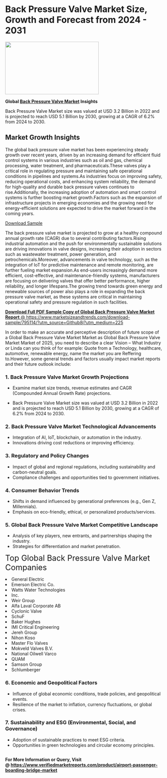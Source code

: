 <H1>Back Pressure Valve Market Size, Growth and Forecast from 2024 - 2031</H1><img class="aligncenter size-medium wp-image-584254" src="https://thirdeyenews.in/wp-content/uploads/2024/09/Global-Market-Research-300x168.jpeg" alt="" width="300" height="168" /><p><strong>Global&nbsp;<a href="https://www.marketsizeandtrends.com/download-sample/795114/?utm_source=Github8j?utm_medium=225">Back Pressure Valve Market</a> Insights</strong></p><p>Back Pressure Valve Market size was valued at USD 3.2 Billion in 2022 and is projected to reach USD 5.1 Billion by 2030, growing at a CAGR of 6.2% from 2024 to 2030.</p><p><h2>Market Growth Insights</h2> <p>The global back pressure valve market has been experiencing steady growth over recent years, driven by an increasing demand for efficient fluid control systems in various industries such as oil and gas, chemical processing, water treatment, and pharmaceuticals.These valves play a critical role in regulating pressure and maintaining safe operational conditions in pipelines and systems.As industries focus on improving safety, reducing operational costs, and enhancing system reliability, the demand for high-quality and durable back pressure valves continues to rise.Additionally, the increasing adoption of automation and smart control systems is further boosting market growth.Factors such as the expansion of infrastructure projects in emerging economies and the growing need for energy-efficient solutions are expected to drive the market forward in the coming years.</p> <p><a href="#">Download Sample</a></p> <p>The back pressure valve market is projected to grow at a healthy compound annual growth rate (CAGR) due to several contributing factors.Rising industrial automation and the push for environmentally sustainable solutions are driving innovations in valve designs, increasing their adoption in sectors such as wastewater treatment, power generation, and petrochemicals.Moreover, advancements in valve technology, such as the integration of IoT for predictive maintenance and remote monitoring, are further fueling market expansion.As end-users increasingly demand more efficient, cost-effective, and maintenance-friendly systems, manufacturers are focusing on delivering valves that offer better performance, higher reliability, and longer lifespans.The growing trend towards green energy and renewable sources of power also plays a role in expanding the back pressure valve market, as these systems are critical in maintaining operational safety and pressure regulation in such facilities.</p> <p><a href="#"></p><p><span class=""><strong>Download Full PDF Sample Copy of Global Back Pressure Valve Market Report</strong> @ <a href="https://www.marketsizeandtrends.com/download-sample/795114/?utm_source=Github8j?utm_medium=225" target="_blank">https://www.marketsizeandtrends.com/download-sample/795114/?utm_source=Github8j?utm_medium=225</a></span></p><p>In order to make an accurate and perceptive description of future scope of a Global&nbsp;Back Pressure Valve Market Market as Global&nbsp;Back Pressure Valve Market Market of 2025, you need to describe a clear Vision &ndash; What Industry or Linda can you think of for example: Quote from a Technology, healthcare, automotive, renewable energy, name the market you are Reffering to.However, some general trends and factors usually impact market reports and their future outlook include:</p><h3>1.&nbsp;<strong>Back Pressure Valve Market Growth Projections</strong></h3><ul><li>Examine market size trends, revenue estimates and CAGR (Compounded Annual Growth Rate) projections.</li><li><p>Back Pressure Valve Market size was valued at USD 3.2 Billion in 2022 and is projected to reach USD 5.1 Billion by 2030, growing at a CAGR of 6.2% from 2024 to 2030.</p></li></ul><h3>2.&nbsp;<strong>Back Pressure Valve Market Technological Advancements</strong></h3><ul><li>Integration of AI, IoT, blockchain, or automation in the industry.</li><li>Innovations driving cost reductions or improving efficiency.</li></ul><h3>3.&nbsp;<strong>Regulatory and Policy Changes</strong></h3><ul><li>Impact of global and regional regulations, including sustainability and carbon-neutral goals.</li><li>Compliance challenges and opportunities tied to government initiatives.</li></ul><h3>4.&nbsp;<strong>Consumer Behavior Trends</strong></h3><ul><li>Shifts in demand influenced by generational preferences (e.g., Gen Z, Millennials).</li><li>Emphasis on eco-friendly, ethical, or personalized products/services.</li></ul><h3>5.&nbsp;<strong>Global Back Pressure Valve Market Competitive Landscape</strong></h3><ul><li>Analysis of key players, new entrants, and partnerships shaping the industry.</li><li>Strategies for differentiation and market penetration.</li></ul><p data-pm-slice="1 1 []"><span style="color: inherit; font-family: inherit; font-size: 25px;">Top Global Back Pressure Valve Market Companies</span></p><div class="" data-test-id=""><p><li>General Electric</li><li> Emerson Electric Co.</li><li> Watts Water Technologies</li><li> Inc.</li><li> Weir Group</li><li> Alfa Laval Corporate AB</li><li> Cyclonic Valve</li><li> SchuF</li><li> Baker Hughes</li><li> IMI Critical Engineering</li><li> Jereh Group</li><li> Nihon Koso</li><li> Master Flo Valves</li><li> Mokveld Valves B.V.</li><li> National Oilwell Varco</li><li> QUAM</li><li> Samson Group</li><li> Schlumberger</li></p></div><h3>6.&nbsp;<strong>Economic and Geopolitical Factors</strong></h3><ul><li>Influence of global economic conditions, trade policies, and geopolitical events.</li><li>Resilience of the market to inflation, currency fluctuations, or global crises.</li></ul><h3>7.&nbsp;<strong>Sustainability and ESG (Environmental, Social, and Governance)</strong></h3><ul><li>Adoption of sustainable practices to meet ESG criteria.</li><li>Opportunities in green technologies and circular economy principles.</li></ul><h2><strong style="font-size: 14px;">For More Information or Query, Visit @&nbsp;</strong><a style="background-color: #ffffff; font-size: 14px;" href="https://www.marketsizeandtrends.com/report/back-pressure-valve-market/" target="_blank">https://www.verifiedmarketreports.com/product/airport-passenger-boarding-bridge-market</a></h2>